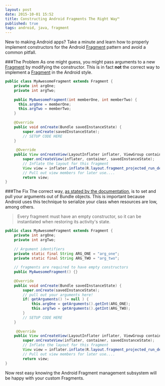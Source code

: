 ```yaml
---
layout: post
date: 2015-10-01 15:52
title: Constructing Android Fragments The Right Way™
published: true
tags: android, java, fragment
---
```


New to making Android apps?  Take a minute and learn how to properly implement constructors for the Android [Fragment][1] pattern and avoid a common pitfall.

###The Problem
As one might guess, you might pass arguments to a new [Fragment][1] by modifying the constructor.  This is in fact **not** the correct way to implement a [Fragment][1] in the Android style.

```java
public class MyAwesomeFragment extends Fragment {
    private int argOne;
    private int argTwo;
    
    public MyAwesomeFragment(int memberOne, int memberTwo) {
      this.argOne = memberOne;
      this.argTwo = memberTwo;
    }
    
    @Override
    public void onCreate(Bundle savedInstanceState) {
        super.onCreate(savedInstanceState);
        // SETUP CODE HERE
    }
    
     @Override
    public View onCreateView(LayoutInflater inflater, ViewGroup container, Bundle savedInstanceState) {
        super.onCreateView(inflater, container, savedInstanceState);
        // Inflate the layout for this fragment
        View view = inflater.inflate(R.layout.fragment_projected_run_details, container, false);
        // Pull out view members for later use....
        return view;
}
```

###The Fix
The correct way, [as stated by the documentation][2], is to set and pull your arguments out of Bundle objects.  This is important because Android uses this technique to serialize your class when resources are low, among others.

> Every fragment must have an empty constructor, so it can be instantiated when restoring its activity's state.
    

```java
public class MyAwesomeFragment extends Fragment {
    private int argOne;
    private int argTwo;
    
    // Argument identifiers
    private static final String ARG_ONE = "arg_one";
    private static final String ARG_TWO = "arg_two";
    
    // fragments are required to have empty constructors
    public MyAwesomeFragment() {}
    
    @Override
    public void onCreate(Bundle savedInstanceState) {
        super.onCreate(savedInstanceState);
        // pull out your arguments here!
        if( getArguments() != null ) {
            this.argOne = getArguments().getInt(ARG_ONE);
            this.argTwo = getArguments().getInt(ARG_TWO);
        }
        // SETUP CODE HERE
    }
    
     @Override
    public View onCreateView(LayoutInflater inflater, ViewGroup container, Bundle savedInstanceState) {
        super.onCreateView(inflater, container, savedInstanceState);
        // Inflate the layout for this fragment
        View view = inflater.inflate(R.layout.fragment_projected_run_details, container, false);
        // Pull out view members for later use....
        return view;
}
```

Now rest easy knowing the Android Fragment management subsystem will be happy with your custom Fragments.



[1]: <http://developer.android.com/reference/android/app/Fragment.html>
[2]: <http://developer.android.com/reference/android/app/Fragment.html#Fragment()>
